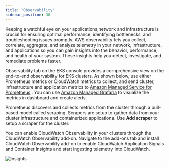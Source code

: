 ```yaml
---
title: "Observability"
sidebar_position: 30
---
```


Keeping a watchful eye on your applications,network and infrastructure is crucial for ensuring optimal performance, identifying bottlenecks, and troubleshooting issues promptly.
AWS observability lets you collect, correlate, aggregate, and analyze telemetry in your network, infrastructure, and applications so you can gain insights into the behavior, performance, and health of your system. These insights help you detect, investigate, and remediate problems faster.

Observability tab on the EKS console provides a comprehensive view on the end-to-end observability for EKS clusters. As shown below, use either Prometheus metrics or CloudWatch metrics to collect, and send cluster, infrastructure and application metrics to [Amazon Managed Service for Prometheus](https://aws.amazon.com/prometheus/) . You can use [Amazon Managed Grafana](https://aws.amazon.com/grafana/) to visualize the metrics in dashboard and create alerts.

Prometheus discovers and collects metrics from the cluster through a pull-based model called scraping. Scrapers are setup to gather data from your cluster infrastructure and containerized applications. Use **Add scraper** to setup a scraper for the cluster.

You can enable CloudWatch Observability in your clusters through the CloudWatch Observability add-on. Navigate to the add-ons tab and install CloudWatch Observability add-on to enable CloudWatch Application Signals and Container Insights and start ingesting telemetry into CloudWatch.

![Insights](/img/resource-view/observability-view.jpg)
